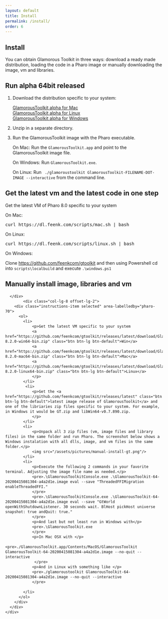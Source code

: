 ```yaml
---
layout: default
title: Install
permalink: /install/
order: 6
---
```


<section id="install">
  <div class="container">
     <div class="row">
      <div class="col-lg-8 offset-lg-2">
        <div class="jumbotron">
          <h1 class="center-text">Install</h1>
          <p class="lead">You can obtain Glamorous Toolkit in three ways: download a ready made distribution, loading the code in a Pharo image or manually downloading the image, vm and libraries.</p>
        </div>   
      </div>
    </div>  
     <div class="row">
      <div class="col-lg-8 offset-lg-2">
        <h2>Run alpha 64bit released <span class="releasedate"></span></h2> 
        <ol>
          <li><p>Download the distribution specific to your system:</p>
            <div class="padding">
              <a id="osx64" href="https://dl.feenk.com/gt/GlamorousToolkitOSX64-release.zip" class="download-button btn btn-lg btn-margin btn-default xdownload-active" data-switcher-content="os x">
                <i class="fas fa-download fa-fw"></i><span>GlamorousToolkit alpha for Mac </span><span class="gtversion"></span>
              </a>
            </div>
            <div class="padding">
                <a id="linux64" href="https://dl.feenk.com/gt/GlamorousToolkitLinux64-release.zip" class="download-button btn btn-lg btn-margin xdownload-inactive" data-switcher-content="linux">
                  <i class="fas fa-download fa-fw"></i><span>GlamorousToolkit alpha for Linux </span><span class="gtversion"></span> 
                </a>
            </div>
            <div class="padding">
              <a id="win64" href="https://dl.feenk.com/gt/GlamorousToolkitWin64-release.zip" class="download-button btn btn-lg btn-margin xdownload-inactive" data-switcher-content="windows">
                <i class="fas fa-download fa-fw"></i><span>GlamorousToolkit alpha for Windows </span> <span class="gtversion"></span>
              </a>
            </div>
          </li>
          <li>
            <p>Unzip in a separate directory.</p>
          </li> 
          <li>
            <p>Run the GlamorousToolkit image with the Pharo executable.</p>
            <p>On Mac: Run the <code>GlamorousToolkit.app</code> and point to the GlamorousToolkit image file.</p>
            <p>On Windows: Run <code>GlamorousToolkit.exe</code>. </p>
            <p>On Linux: Run <code> ./glamoroustoolkit GlamorousToolkit-FILENAME-DOT-IMAGE --interactive</code> from the command line.</p>
          </li>
        </ol>
      </div>
    </div> 
    <div class="row">
      <div class="col-lg-8 offset-lg-2">
        <h2>Get the latest vm and the latest code in one step</h2>
      </div>
      <div class="col-lg-8 offset-lg-2">
        <div class="instructions-item selected" area-labelledby="pharo-70">
          <p>Get the latest VM of Pharo 8.0 specific to your system</p>
          <p>On Mac:</p>
          <pre>curl https://dl.feenk.com/scripts/mac.sh | bash</pre>
          <p>On Linux:</p>
          <pre>curl https://dl.feenk.com/scripts/linux.sh | bash</pre>
          <p>On Windows:</p>
          <p>Clone <a href="https://github.com/feenkcom/gtoolkit/">https://github.com/feenkcom/gtoolkit</a> and then using Powershell cd into  <code>scripts\localbuild</code> and execute <code>.\windows.ps1</code> </p>
        </div>
      </div>
    </div>
    <div class="row">
      <div class="col-lg-8 offset-lg-2">
        <h2>Manually install image, libraries and vm</h2>
        
      </div>
            <div class="col-lg-8 offset-lg-2">
        <div class="instructions-item selected" area-labelledby="pharo-70">
          <ol>
            <li>
                <p>Get the latest VM specific to your system 
                <a href="https://github.com/feenkcom/gtoolkit/releases/latest/download/GlamorousToolkitVM-8.2.0-win64-bin.zip" class="btn btn-lg btn-default">Win</a>
                <a href="https://github.com/feenkcom/gtoolkit/releases/latest/download/GlamorousToolkitVM-8.2.0-mac64-bin.zip" class="btn btn-lg btn-default">Mac</a>
                <a href="https://github.com/feenkcom/gtoolkit/releases/latest/download/GlamorousToolkitVM-8.2.0-linux64-bin.zip" class="btn btn-lg btn-default">Linux</a> 
                </p>
            </li>
             <li>
                <p>Get the <a href="https://github.com/feenkcom/gtoolkit/releases/latest" class="btn btn-lg btn-default">latest image release of GlamorousToolkit</a> and one of the libriaries zip files specific to your system. For example, in Windows it would be GT.zip and libWin64-v0.7.890.zip.
                </p>
            </li>
            <li>
                <p>Unpack all 3 zip files (vm, image files and library files) in the same folder and run Pharo. The screenshot below shows a Windows instalation with all dlls, image, and vm files in the same folder.</p>
                <img src="/assets/pictures/manual-install-gt.png"/>
            </li>
            <li>
                <p>Execute the following 2 commands in your favorite terminal. Adjusting the image file name as needed.</p>
                <pre>.\GlamorousToolkitConsole.exe .\GlamorousToolkit-64-20200415081304-a4a2d1e.image eval --save "ThreadedFFIMigration enableThreadedFFI."
                </pre>
                <pre>.\GlamorousToolkitConsole.exe .\GlamorousToolkit-64-20200415081304-a4a2d1e.image eval --save "GtWorld openWithShutdownListener. 30 seconds wait. BlHost pickHost universe snapshot: true andQuit: true."
                </pre>
                <p>And last but not least run in Windows with</p>
                <pre>.\GlamorousToolkit.exe
                </pre>
                <p>In Mac OSX with </p>
                 <pre>./GlamorousToolkit.app/Contents/MacOS/GlamorousToolkit GlamorousToolkit-64-20200415081304-a4a2d1e.image --no-quit --interactive
                 </pre>
                <p>And in Linux with something like </p>
                <pre>./glamoroustoolkit GlamorousToolkit-64-20200415081304-a4a2d1e.image --no-quit --interactive
                </pre>

            </li>
          </ol>
        </div>
      </div>
    </div>

  </div> <!-- /container -->
</section>

